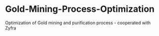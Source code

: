 # Gold-Mining-Process-Optimization
Optimization of Gold mining and purification process - cooperated with Zyfra
